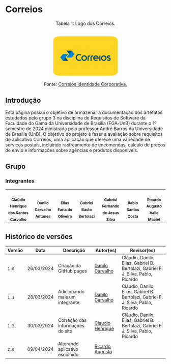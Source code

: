 # Correios

<div style="text-align: center">
<p> Tabela 1: Logo dos Correios. </p>
</div>

<center><br><img style="border: 1px solid white; border-radius: 10%" src="assets/correios-logo.png" width = 40%></center>

<div style="text-align: center">
<p> Fonte: <a href="https://www.correios.com.br/acesso-a-informacao/institucional/identidade-corporativa">Correios Identidade Corporativa.</a> </p>
</div>

## Introdução

Esta página possui o objetivo de armazenar a documentação dos artefatos estudados pelo grupo 3 na disciplina de Requisitos de Software da Faculdade do Gama da Universidade de Brasília (FGA-UnB) durante o 1º semestre de 2024 ministrada pelo professor André Barros da Universidade de Brasília (UnB). O objetivo do projeto é fazer a avaliação sobre requisitos do aplicativo Correios, uma aplicação que oferece uma variedade de serviços postais, incluindo rastreamento de encomendas, cálculo de preços de envio e informações sobre agências e produtos disponíveis.

## Grupo
### Integrantes

<table>
  <tr>
    <td align="center"><a href="https://github.com/claudiohsc"><img style="border-radius: 60%;" src="https://github.com/claudiohsc.png" width="200px;" alt=""/><br /><sub><b>Claúdio Henrique dos Santos Carvalho</b></sub></a><br />
    <td align="center"><a href="https://github.com/Danilo-Carvalho-Antunes"><img style="border-radius: 60%;" src="https://github.com/Danilo-Carvalho-Antunes.png" width="200px;" alt=""/><br /><sub><b>Danilo Carvalho Antunes</b></sub></a><br />
    <td align="center"><a href="https://github.com/EliasOliver21"><img style="border-radius: 60%;" src="https://github.com/EliasOliver21.png" width="200px;" alt=""/><br /><sub><b>Elias Faria de Oliveira</b></sub></a><br /><a href="Link git" title="Rocketseat"></a></td>
    <td align="center"><a href="https://github.com/Bertolazi"><img style="border-radius: 60%;" src="https://github.com/Bertolazi.png" width="200px;" alt=""/><br /><sub><b>Gabriel Basto Bertolazi</b></sub></a><br />
    <td align="center"><a href="https://github.com/MMcLovin"><img style="border-radius: 60%;" src="https://github.com/MMcLovin.png" width="200px;" alt=""/><br /><sub><b>Gabriel Fernando de Jesus Silva</b></sub></a><br /><a href="Link git" title="Rocketseat"></a></td>
    <td align="center"><a href="https://github.com/pabloheika"><img style="border-radius: 60%;" src="https://github.com/pabloheika.png" width="200px;" alt=""/><br /><sub><b>Pablo Santos Costa</b></sub></a><br />
    <td align="center"><a href="https://github.com/avmricardo"><img style="border-radius: 60%;" src="https://github.com/avmricardo.png" width="200px;" alt=""/><br /><sub><b>Ricardo Augusto Valle Maciel</b></sub></a><br />
  </tr>
</table>

## Histórico de versões

Versão |   Data  | Descrição | Autor(es) | Revisor(es)
------ | ---- | ------ | ---------- | ----------
`1.0` | 26/03/2024 | Criação da GitHub pages | [Danilo Carvalho](https://github.com/Danilo-Carvalho-Antunes) | Cláudio, Danilo, Elias, Gabriel B. Bertolazi, Gabriel F. J. Silva, Pablo, Ricardo
`1.1` | 28/03/2024 | Adicionando mais um integrante | [Danilo Carvalho](https://github.com/Danilo-Carvalho-Antunes) | Cláudio, Danilo, Elias, Gabriel B. Bertolazi, Gabriel F. J. Silva, Pablo, Ricardo
`1.2` | 30/03/2024 | Correção das informações do site | [Claudio Henrique](https://github.com/claudiohsc) | Cláudio, Danilo, Elias, Gabriel B. Bertolazi, Gabriel F. J. Silva, Pablo, Ricardo
`2.0` | 09/04/2024 | Alterando aplicativo escolhido | [Ricardo Augusto](https://www.github.com/avmricardo) | 


